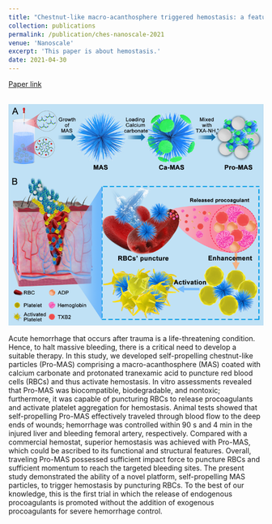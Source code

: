 ```yaml
---
title: "Chestnut-like macro-acanthosphere triggered hemostasis: a featured mechanism based on puncturing red blood cells. Nanoscale 2021, 13(21), 9843-9852."
collection: publications
permalink: /publication/ches-nanoscale-2021
venue: 'Nanoscale'
excerpt: 'This paper is about hemostasis.'
date: 2021-04-30
---
```


[Paper link](https://doi.org/10.1039/D1NR01148K)

<br/><img src='/images/fig1-ches-nanoscale-2021.png'>

Acute hemorrhage that occurs after trauma is a life-threatening condition. Hence, to halt massive bleeding, there is a critical need to develop a suitable therapy. In this study, we developed self-propelling chestnut-like particles (Pro-MAS) comprising a macro-acanthosphere (MAS) coated with calcium carbonate and protonated tranexamic acid to puncture red blood cells (RBCs) and thus activate hemostasis. In vitro assessments revealed that Pro-MAS was biocompatible, biodegradable, and nontoxic; furthermore, it was capable of puncturing RBCs to release procoagulants and activate platelet aggregation for hemostasis. Animal tests showed that self-propelling Pro-MAS effectively traveled through blood flow to the deep ends of wounds; hemorrhage was controlled within 90 s and 4 min in the injured liver and bleeding femoral artery, respectively. Compared with a commercial hemostat, superior hemostasis was achieved with Pro-MAS, which could be ascribed to its functional and structural features. Overall, traveling Pro-MAS possessed sufficient impact force to puncture RBCs and sufficient momentum to reach the targeted bleeding sites. The present study demonstrated the ability of a novel platform, self-propelling MAS particles, to trigger hemostasis by puncturing RBCs. To the best of our knowledge, this is the first trial in which the release of endogenous procoagulants is promoted without the addition of exogenous procoagulants for severe hemorrhage control.
